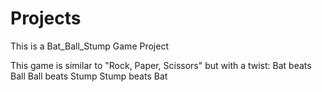 # Projects
This is a Bat_Ball_Stump Game Project

This game is similar to "Rock, Paper, Scissors" but with a twist:
Bat beats Ball
Ball beats Stump
Stump beats Bat
